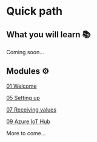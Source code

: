 # Quick path
## What you will learn 📚
Coming soon...

## Modules ⚙
[01 Welcome](/01%20Welcome)

[05 Setting up](/05%20Setting%20up)

[07 Receiving values](/07%20Receiving%20values)

[09 Azure IoT Hub](/09%20Microsoft%20Azure%20IoT%20Hub)

More to come...
